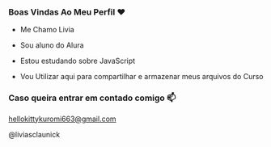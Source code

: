 ### Boas Vindas Ao Meu Perfil ♥️

- Me Chamo Livia
- Sou aluno do Alura
- Estou estudando sobre JavaScript

- Vou Utilizar aqui para compartilhar e armazenar meus arquivos do Curso
### Caso queira entrar em contado comigo 📫
hellokittykuromi663@gmail.com

@liviasclaunick
